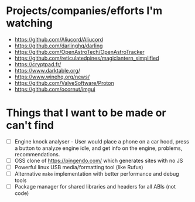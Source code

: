 # Projects/companies/efforts I'm watching
- https://github.com/Aliucord/Aliucord
- https://github.com/darlinghq/darling
- https://github.com/OpenAstroTech/OpenAstroTracker
- https://github.com/reticulatedpines/magiclantern_simplified
- https://cryptpad.fr/
- https://www.darktable.org/
- https://www.winehq.org/news/
- https://github.com/ValveSoftware/Proton
- https://github.com/ocornut/imgui

# Things that I want to be made or can't find
- [ ] Engine knock analyser - User would place a phone on a car hood, press a button to analyze engine idle, and get info on the engine, problems, recommendations.
- [ ] OSS clone of https://pingendo.com/ which generates sites with no JS
- [ ] Powerful linux USB media/formatting tool (like Rufus) 
- [ ] Alternative `make` implementation with better performance and debug tools
- [ ] Package manager for shared libraries and headers for all ABIs (not code)
